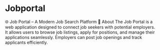 # Jobportal
🌐 Job Portal – A Modern Job Search Platform 📌 About The Job Portal is a web application designed to connect job seekers with potential employers. It allows users to browse job listings, apply for positions, and manage their applications seamlessly. Employers can post job openings and track applicants efficiently.
